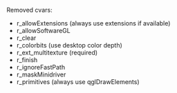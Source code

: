 Removed cvars:
* r_allowExtensions (always use extensions if available)
* r_allowSoftwareGL
* r_clear
* r_colorbits (use desktop color depth)
* r_ext_multitexture (required)
* r_finish
* r_ignoreFastPath
* r_maskMinidriver
* r_primitives (always use qglDrawElements)
